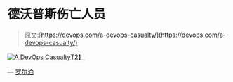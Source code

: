 # 德沃普斯伤亡人员

> 原文:[https://devops.com/a-devops-casualty/](https://devops.com/a-devops-casualty/)

[![A DevOps Casualty](../Images/20ca5f407caca739e81e95e53fbd1f37.png)T2】](https://devops.com/wp-content/uploads/2016/01/Attack-vector-01-1.jpg)

— [罗尔泊](https://devops.com/author/breselman/)